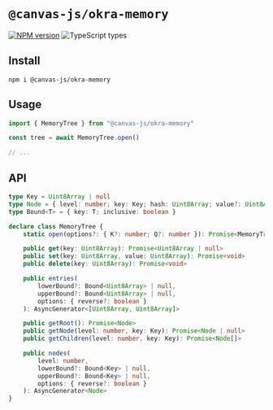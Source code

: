# `@canvas-js/okra-memory`

[![NPM version](https://img.shields.io/npm/v/@canvas-js/okra-memory)](https://www.npmjs.com/package/@canvas-js/okra-memory) ![TypeScript types](https://img.shields.io/npm/types/@canvas-js/okra-memory)

## Install

```
npm i @canvas-js/okra-memory
```

## Usage

```ts
import { MemoryTree } from "@canvas-js/okra-memory"

const tree = await MemoryTree.open()

// ...
```

## API

```ts
type Key = Uint8Array | null
type Node = { level: number; key: Key; hash: Uint8Array; value?: Uint8Array }
type Bound<T> = { key: T; inclusive: boolean }

declare class MemoryTree {
	static open(options?: { K?: number; Q?: number }): Promise<MemoryTree>

	public get(key: Uint8Array): Promise<Uint8Array | null>
	public set(key: Uint8Array, value: Uint8Array): Promise<void>
	public delete(key: Uint8Array): Promise<void>

	public entries(
		lowerBound?: Bound<Uint8Array> | null,
		upperBound?: Bound<Uint8Array> | null,
		options: { reverse?: boolean }
	): AsyncGenerator<[Uint8Array, Uint8Array]>

	public getRoot(): Promise<Node>
	public getNode(level: number, key: Key): Promise<Node | null>
	public getChildren(level: number, key: Key): Promise<Node[]>

	public nodes(
		level: number,
		lowerBound?: Bound<Key> | null,
		upperBound?: Bound<Key> | null,
		options: { reverse?: boolean }
	): AsyncGenerator<Node>
}
```
